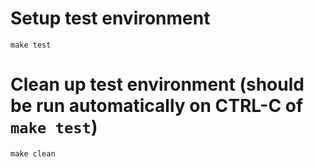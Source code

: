 # Setup test environment

```
make test
```

# Clean up test environment (should be run automatically on CTRL-C of `make test`)

```
make clean
```
